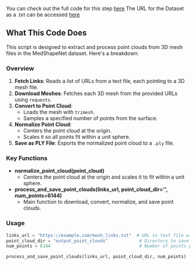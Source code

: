 
You can check out the full code for this step [here](MedShapeNet-Foundation-Model/Data/meshes_to_clouds.py)
The URL for the Dataset as a .txt can be accessed [here](https://medshapenet.ikim.nrw/uploads/MedShapeNetDataset.txt)

## What This Code Does

This script is designed to extract and process point clouds from 3D mesh files in the MedShapeNet dataset. Here's a breakdown:

### Overview

1. **Fetch Links**: Reads a list of URLs from a text file, each pointing to a 3D mesh file.
2. **Download Meshes**: Fetches each 3D mesh from the provided URLs using `requests`.
3. **Convert to Point Cloud**: 
   - Loads the mesh with `trimesh`.
   - Samples a specified number of points from the surface.
4. **Normalize Point Cloud**: 
   - Centers the point cloud at the origin.
   - Scales it so all points fit within a unit sphere.
5. **Save as PLY File**: Exports the normalized point cloud to a `.ply` file.

### Key Functions

- **normalize_point_cloud(point_cloud)**
  - Centers the point cloud at the origin and scales it to fit within a unit sphere.
- **process_and_save_point_clouds(links_url, point_cloud_dir='', num_points=6144)**
  - Main function to download, convert, normalize, and save point clouds.

### Usage

```python
links_url = "https://example.com/mesh_links.txt"  # URL to text file with 3D mesh links
point_cloud_dir = "output_point_clouds"            # Directory to save point clouds
num_points = 6144                                  # Number of points per cloud

process_and_save_point_clouds(links_url, point_cloud_dir, num_points)
